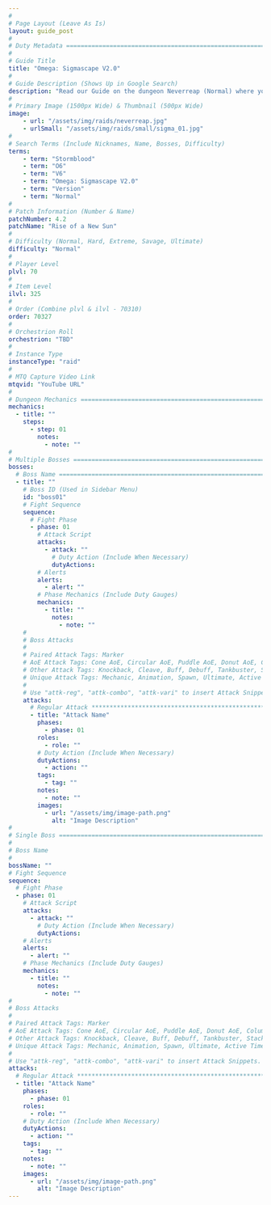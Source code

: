 ```yaml
---
#
# Page Layout (Leave As Is)
layout: guide_post
#
# Duty Metadata ================================================================
#
# Guide Title
title: "Omega: Sigmascape V2.0"
#
# Guide Description (Shows Up in Google Search)
description: "Read our Guide on the dungeon Neverreap (Normal) where you'll face off against Nunyenunc, Canu Vanu, and Waukkeon."
#
# Primary Image (1500px Wide) & Thumbnail (500px Wide)
image:
    - url: "/assets/img/raids/neverreap.jpg"
    - urlSmall: "/assets/img/raids/small/sigma_01.jpg"
#
# Search Terms (Include Nicknames, Name, Bosses, Difficulty)
terms:
    - term: "Stormblood"
    - term: "O6"
    - term: "V6"
    - term: "Omega: Sigmascape V2.0"
    - term: "Version"
    - term: "Normal"
#
# Patch Information (Number & Name)
patchNumber: 4.2
patchName: "Rise of a New Sun"
#
# Difficulty (Normal, Hard, Extreme, Savage, Ultimate)
difficulty: "Normal"
#
# Player Level
plvl: 70
#
# Item Level
ilvl: 325
#
# Order (Combine plvl & ilvl - 70310)
order: 70327
#
# Orchestrion Roll
orchestrion: "TBD"
#
# Instance Type
instanceType: "raid"
#
# MTQ Capture Video Link
mtqvid: "YouTube URL"
#
# Dungeon Mechanics ============================================================
mechanics:
  - title: ""
    steps:
      - step: 01
        notes:
          - note: ""
#
# Multiple Bosses ==============================================================
bosses:
  # Boss Name ==================================================================
  - title: ""
    # Boss ID (Used in Sidebar Menu)
    id: "boss01"
    # Fight Sequence
    sequence:
      # Fight Phase
      - phase: 01
        # Attack Script
        attacks:
          - attack: ""
            # Duty Action (Include When Necessary)
            dutyActions:
        # Alerts
        alerts:
          - alert: ""
        # Phase Mechanics (Include Duty Gauges)
        mechanics:
          - title: ""
            notes:
              - note: ""
    #
    # Boss Attacks
    #
    # Paired Attack Tags: Marker
    # AoE Attack Tags: Cone AoE, Circular AoE, Puddle AoE, Donut AoE, Column AoE, Area AoE, Point Blank AoE, Raid Wide AoE, Proximity AoE, Cross AoE, Figure 8 AoE
    # Other Attack Tags: Knockback, Cleave, Buff, Debuff, Tankbuster, Stack, Spread, Tether, Stun
    # Unique Attack Tags: Mechanic, Animation, Spawn, Ultimate, Active Time Maneuver
    #
    # Use "attk-reg", "attk-combo", "attk-vari" to insert Attack Snippets.
    attacks:
      # Regular Attack *********************************************************
      - title: "Attack Name"
        phases:
          - phase: 01
        roles:
          - role: ""
        # Duty Action (Include When Necessary)
        dutyActions:
          - action: ""
        tags:
          - tag: ""
        notes:
          - note: ""
        images:
          - url: "/assets/img/image-path.png"
            alt: "Image Description"
#
# Single Boss ==================================================================
#
# Boss Name
#
bossName: ""
# Fight Sequence
sequence:
  # Fight Phase
  - phase: 01
    # Attack Script
    attacks:
      - attack: ""
        # Duty Action (Include When Necessary)
        dutyActions:
    # Alerts
    alerts:
      - alert: ""
    # Phase Mechanics (Include Duty Gauges)
    mechanics:
      - title: ""
        notes:
          - note: ""
#
# Boss Attacks
#
# Paired Attack Tags: Marker
# AoE Attack Tags: Cone AoE, Circular AoE, Puddle AoE, Donut AoE, Column AoE, Area AoE, Point Blank AoE, Raid Wide AoE, Proximity AoE, Cross AoE, Figure 8 AoE
# Other Attack Tags: Knockback, Cleave, Buff, Debuff, Tankbuster, Stack, Spread, Tether, Stun
# Unique Attack Tags: Mechanic, Animation, Spawn, Ultimate, Active Time Maneuver
#
# Use "attk-reg", "attk-combo", "attk-vari" to insert Attack Snippets.
attacks:
  # Regular Attack *************************************************************
  - title: "Attack Name"
    phases:
      - phase: 01
    roles:
      - role: ""
    # Duty Action (Include When Necessary)
    dutyActions:
      - action: ""
    tags:
      - tag: ""
    notes:
      - note: ""
    images:
      - url: "/assets/img/image-path.png"
        alt: "Image Description"
---
```

